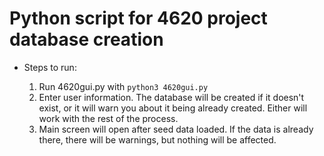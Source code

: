 # Python script for 4620 project database creation

- Steps to run:

  1. Run 4620gui.py with `python3 4620gui.py`
  2. Enter user information. The database will be created if it doesn't exist, 
     or it will warn you about it being already created. 
     Either will work with the rest of the process.
  3. Main screen will open after seed data loaded. If the 
  data is already there, there will be warnings, but nothing
  will be affected.
